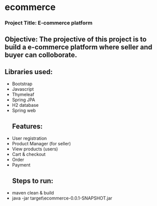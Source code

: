 # ecommerce


<h3> Project Title: E-commerce platform </h3>

<h2> Objective: The projective of this project is to build a e-commerce platform where seller and buyer can colloborate.</h2>

<h2> Libraries used:</h2>
<ul>
<li>Bootstrap</li>
<li>Javascript</li>
<li>Thymeleaf</li>
<li>Spring JPA</li>
<li>H2 database</li>
<li>Spring web</li>

<h2>Features:</h2>
<li>User registration</li>
<li>Product Manager (for seller)</li>
<li>View products (users)</li>
<li>Cart & checkout</li>
<li>Order</li>
<li>Payment</li>

<h2>Steps to run:</h2>
<li>maven clean & build</li>
<li>java -jar target\ecommerce-0.0.1-SNAPSHOT.jar</li>

